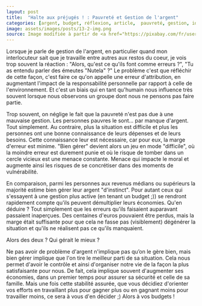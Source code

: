 ```yaml
---
layout: post
title:  "Halte aux préjugés ! : Pauvreté et Gestion de l'argent"
categories: [argent, budget, réflexion, article,  pauvreté, gestion, idées reçues ]
image: assets/images/posts/13-2-img.png
source: Image modifiée à partir de <a href="https://pixabay.com/fr/users/openclipart-vectors-30363/?utm_source=link-attribution&amp;utm_medium=referral&amp;utm_campaign=image&amp;utm_content=153336">OpenClipart-Vectors</a> de <a href="https://pixabay.com/fr/?utm_source=link-attribution&amp;utm_medium=referral&amp;utm_campaign=image&amp;utm_content=153336">Pixabay</a>
---
```


Lorsque je parle de gestion de l'argent, en particulier quand mon interlocuteur sait que je travaille entre autres aux restos du coeur, je vois trop souvent la réaction : "Alors, qu'est ce qu'ils font comme erreurs ?", "Tu as entendu parler des émeutes "Nutela" ?"
Le problème c'est que réfléchir de cette façon, c'est faire ce qu'on appelle une erreur d'attribution, en augmentant l'impact de la responsabilité personnelle par rapport à celle de l'environnement. Et c'est un biais qui en tant qu'humain nous influence très souvent lorsque nous observons un groupe dont nous ne pensons pas faire partie. 
 
Trop souvent, on néglige le fait que la pauvreté n'est pas due à une mauvaise gestion. Les personnes pauvres le sont... par manque d'argent. Tout simplement. 
Au contraire, plus la situation est difficile et plus les personnes ont une bonne connaissance de leurs dépenses et de leurs besoins. Cette connaissance leur est nécessaire, car pour eux, la marge d'erreur est minime. "Bien gérer" devient alors un jeu en mode "difficile", où la moindre erreur est durement punie et où le risque de tomber dans un cercle vicieux est une menace constante. Menace qui impacte le moral et augmente ainsi les risques de se concrétiser dans des moments de vulnérabilité.

En comparaison, parmi les personnes aux revenus médians ou supérieurs la majorité estime bien gérer leur argent "d'instinct". Pour autant ceux qui s'essayent à une gestion plus active (en tenant un budget ;)) se rendront rapidement compte qu'ils peuvent démultiplier leurs économies. Qu'en déduire ? Tout simplement que les erreurs qu'ils faisaient auparavant passaient inaperçues. Des centaines d'euros pouvaient être perdus, mais la marge était suffisante pour que cela ne fasse pas (visiblement) dégénérer la situation et qu'ils ne réalisent pas ce qu'ils manquaient. 


Alors des deux ? Qui gérait le mieux ?

Ne pas avoir de problème d'argent n'implique pas qu’on le gère bien, mais bien gérer implique que l'on tire le meilleur parti de sa situation. 
Cela nous permet d'avoir le contrôle et ainsi d'organiser notre vie de la façon la plus satisfaisante pour nous. De fait, cela implique souvent d'augmenter ses économies, dans un premier temps pour assurer sa sécurité et celle de sa famille. Mais une fois cette stabilité assurée, que vous décidiez d'orienter vos efforts en travaillant plus pour gagner plus ou en gagnant moins pour travailler moins, ce sera à vous d'en décider ;)
Alors à vos budgets ! 